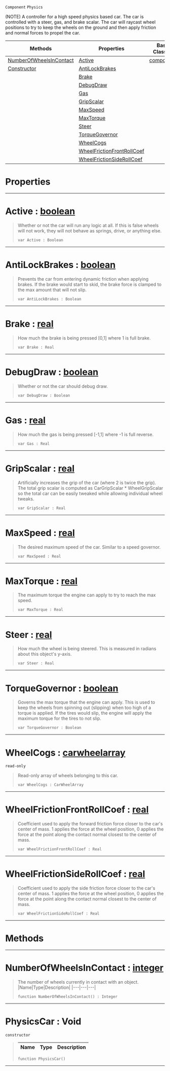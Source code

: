  `Component` `Physics`



(NOTE) A controller for a high speed physics based car. The car is controlled with a steer, gas, and brake scalar. The car will raycast wheel positions to try to keep the wheels on the ground and then apply friction and normal forces to propel the car.

|Methods|Properties|Base Classes|Derived Classes|
|---|---|---|---|
|[NumberOfWheelsInContact](physicscar.md#numberofwheelsincontact)|[Active](physicscar.md#active-zilch-engine-docum)|[component](component.md)| |
|[Constructor](physicscar.md#physicscar-void)|[AntiLockBrakes](physicscar.md#antilockbrakes-zilch-engi)| | |
| |[Brake](physicscar.md#brake-zilch-engine-docume)| | |
| |[DebugDraw](physicscar.md#debugdraw-zilch-engine-do)| | |
| |[Gas](physicscar.md#gas-zilch-engine-document)| | |
| |[GripScalar](physicscar.md#gripscalar-zilch-engine-d)| | |
| |[MaxSpeed](physicscar.md#maxspeed-zilch-engine-doc)| | |
| |[MaxTorque](physicscar.md#maxtorque-zilch-engine-do)| | |
| |[Steer](physicscar.md#steer-zilch-engine-docume)| | |
| |[TorqueGovernor](physicscar.md#torquegovernor-zilch-engi)| | |
| |[WheelCogs](physicscar.md#wheelcogs-zilch-engine-do)| | |
| |[WheelFrictionFrontRollCoef](physicscar.md#wheelfrictionfrontrollco)| | |
| |[WheelFrictionSideRollCoef](physicscar.md#wheelfrictionsiderollcoe)| | |


 #  Properties


---  
 #  Active : [boolean](../nada_base_types/boolean.md)

> Whether or not the car will run any logic at all. If this is false wheels will not work, they will not behave as springs, drive, or anything else.
> ```TS:Nada
> var Active : Boolean


---  
 #  AntiLockBrakes : [boolean](../nada_base_types/boolean.md)

> Prevents the car from entering dynamic friction when applying brakes. If the brake would start to skid, the brake force is clamped to the max amount that will not slip.
> ```TS:Nada
> var AntiLockBrakes : Boolean


---  
 #  Brake : [real](../nada_base_types/real.md)

> How much the brake is being pressed [0,1] where 1 is full brake.
> ```TS:Nada
> var Brake : Real


---  
 #  DebugDraw : [boolean](../nada_base_types/boolean.md)

> Whether or not the car should debug draw.
> ```TS:Nada
> var DebugDraw : Boolean


---  
 #  Gas : [real](../nada_base_types/real.md)

> How much the gas is being pressed [-1,1] where -1 is full reverse.
> ```TS:Nada
> var Gas : Real


---  
 #  GripScalar : [real](../nada_base_types/real.md)

> Artificially increases the grip of the car (where 2 is twice the grip). The total grip scalar is computed as CarGripScalar * WheelGripScalar so the total car can be easily tweaked while allowing individual wheel tweaks.
> ```TS:Nada
> var GripScalar : Real


---  
 #  MaxSpeed : [real](../nada_base_types/real.md)

> The desired maximum speed of the car. Similar to a speed governor.
> ```TS:Nada
> var MaxSpeed : Real


---  
 #  MaxTorque : [real](../nada_base_types/real.md)

> The maximum torque the engine can apply to try to reach the max speed.
> ```TS:Nada
> var MaxTorque : Real


---  
 #  Steer : [real](../nada_base_types/real.md)

> How much the wheel is being steered. This is measured in radians about this object's y-axis.
> ```TS:Nada
> var Steer : Real


---  
 #  TorqueGovernor : [boolean](../nada_base_types/boolean.md)

> Governs the max torque that the engine can apply. This is used to keep the wheels from spinning out (slipping) when too high of a torque is applied. If the tires would slip, the engine will apply the maximum torque for the tires to not slip.
> ```TS:Nada
> var TorqueGovernor : Boolean


---  
 #  WheelCogs : [carwheelarray](carwheelarray.md)

 `read-only`

> Read-only array of wheels belonging to this car.
> ```TS:Nada
> var WheelCogs : CarWheelArray


---  
 #  WheelFrictionFrontRollCoef : [real](../nada_base_types/real.md)

> Coefficient used to apply the forward friction force closer to the car's center of mass. 1 applies the force at the wheel position, 0 applies the force at the point along the contact normal closest to the center of mass.
> ```TS:Nada
> var WheelFrictionFrontRollCoef : Real


---  
 #  WheelFrictionSideRollCoef : [real](../nada_base_types/real.md)

> Coefficient used to apply the side friction force closer to the car's center of mass. 1 applies the force at the wheel position, 0 applies the force at the point along the contact normal closest to the center of mass.
> ```TS:Nada
> var WheelFrictionSideRollCoef : Real


---  
 #  Methods


---  
 #  NumberOfWheelsInContact : [integer](../nada_base_types/integer.md)

> The number of wheels currently in contact with an object.
> |Name|Type|Description|
> |---|---|---|
> ```TS:Nada
> function NumberOfWheelsInContact() : Integer
> ``` 


---  
 #  PhysicsCar : Void

 `constructor`

> 
> |Name|Type|Description|
> |---|---|---|
> ```TS:Nada
> function PhysicsCar()
> ``` 


---  
 

 